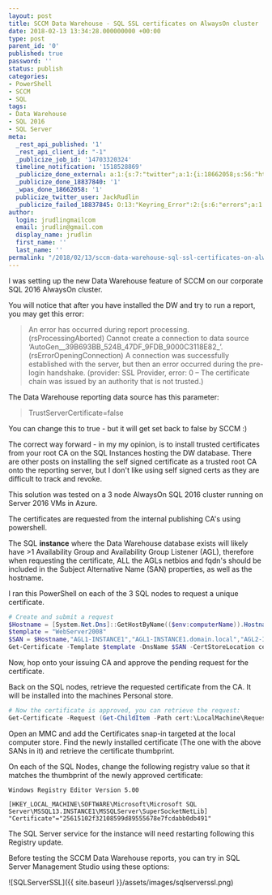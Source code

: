 ```yaml
---
layout: post
title: SCCM Data Warehouse - SQL SSL certificates on AlwaysOn cluster
date: 2018-02-13 13:34:28.000000000 +00:00
type: post
parent_id: '0'
published: true
password: ''
status: publish
categories:
- PowerShell
- SCCM
- SQL
tags:
- Data Warehouse
- SQL 2016
- SQL Server
meta:
  _rest_api_published: '1'
  _rest_api_client_id: "-1"
  _publicize_job_id: '14703320324'
  timeline_notification: '1518528869'
  _publicize_done_external: a:1:{s:7:"twitter";a:1:{i:18662058;s:56:"https://twitter.com/JackRudlin/status/963406026027479041";}}
  _publicize_done_18837840: '1'
  _wpas_done_18662058: '1'
  publicize_twitter_user: JackRudlin
  _publicize_failed_18837845: O:13:"Keyring_Error":2:{s:6:"errors";a:1:{s:21:"keyring-request-error";a:1:{i:0;a:6:{s:7:"headers";O:42:"Requests_Utility_CaseInsensitiveDictionary":1:{s:7:"
author:
  login: jrudlingmailcom
  email: jrudlin@gmail.com
  display_name: jrudlin
  first_name: ''
  last_name: ''
permalink: "/2018/02/13/sccm-data-warehouse-sql-ssl-certificates-on-alwayson-cluster/"
---
```

I was setting up the new Data Warehouse feature of SCCM on our corporate SQL 2016 AlwaysOn cluster.

You will notice that after you have installed the DW and try to run a report, you may get this error:

> An error has occurred during report processing. (rsProcessingAborted) Cannot create a connection to data source ‘AutoGen__39B693BB_524B_47DF_9FDB_9000C3118E82_’. (rsErrorOpeningConnection) A connection was successfully established with the server, but then an error occurred during the pre-login handshake. (provider: SSL Provider, error: 0 – The certificate chain was issued by an authority that is not trusted.)

The Data Warehouse reporting data source has this parameter:
> TrustServerCertificate=false

You can change this to true - but it will get set back to false by SCCM :)

The correct way forward - in my my opinion, is to install trusted certificates from your root CA on the SQL Instances hosting the DW database. There are other posts on installing the self signed certificate as a trusted root CA onto the reporting server, but I don't like using self signed certs as they are difficult to track and revoke.

This solution was tested on a 3 node AlwaysOn SQL 2016 cluster running on Server 2016 VMs in Azure.

The certificates are requested from the internal publishing CA's using powershell.

The SQL **instance** where the Data Warehouse database exists will likely have \>1 Availability Group and Availability Group Listener (AGL), therefore when requesting the certificate, ALL the AGLs netbios and fqdn's should be included in the Subject Alternative Name (SAN) properties, as well as the hostname.

I ran this PowerShell on each of the 3 SQL nodes to request a unique certificate.

```powershell
# Create and submit a request  
$Hostname = [System.Net.Dns]::GetHostByName(($env:computerName)).Hostname  
$template = "WebServer2008"  
$SAN = $Hostname,"AGL1-INSTANCE1","AGL1-INSTANCE1.domain.local","AGL2-INSTANCE1","AGL2-INSTANCE1.domain.local","AGL3-INSTANCE1","AGL3-INSTANCE1.domain.local","AGL4-INSTANCE1","AGL4-INSTANCE1.domain.local"  
Get-Certificate -Template $template -DnsName $SAN -CertStoreLocation cert:\LocalMachine\My
```

Now, hop onto your issuing CA and approve the pending request for the certificate.

Back on the SQL nodes, retrieve the requested certificate from the CA. It will be installed into the machines Personal store.

```powershell
# Now the certificate is approved, you can retrieve the request:  
Get-Certificate -Request (Get-ChildItem -Path cert:\LocalMachine\Request)  
```

Open an MMC and add the Certificates snap-in targeted at the local computer store. Find the newly installed certificate (The one with the above SANs in it) and retrieve the certificate thumbprint.

On each of the SQL Nodes, change the following registry value so that it matches the thumbprint of the newly approved certificate:

```batchfile
Windows Registry Editor Version 5.00

[HKEY_LOCAL_MACHINE\SOFTWARE\Microsoft\Microsoft SQL Server\MSSQL13.INSTANCE1\MSSQLServer\SuperSocketNetLib]  
"Certificate"="25615102f32108599d89555678e7fcdabb0db491"
```

The SQL Server service for the instance will need restarting following this Registry update.

Before testing the SCCM Data Warehouse reports, you can try in SQL Server Management Studio using these options:

![SQLServerSSL]({{ site.baseurl }}/assets/images/sqlserverssl.png)

